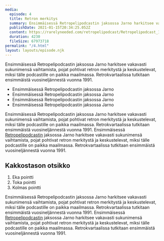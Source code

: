 ```yaml
---
media:
  episode: 4
  title: Retron merkitys
  summary: Ensimmäisessä Retropelipodcastin jaksossa Jarno harkitsee vakavasti sukunimensä vaihtamista, pojat pohtivat retron merkitystä ja keskustelevat, miksi tälle podcastille on paikka maailmassa. Retrokvartaalissa tutkitaan ensimmäistä vuosineljännestä vuonna 1991.
  publishDate: 2021-01-15T20:34:25.052Z
  content: https://rarelyneeded.com/retropelipodcast/Retropelipodcast_1.mp3
  duration: 4230
  fileSize: 67973718
permalink: "/4.html"
layout: layouts/episode.njk
---
```


Ensimmäisessä Retropelipodcastin jaksossa Jarno harkitsee vakavasti sukunimensä vaihtamista, pojat pohtivat retron merkitystä ja keskustelevat, miksi tälle podcastille on paikka maailmassa. Retrokvartaalissa tutkitaan ensimmäistä vuosineljännestä vuonna 1991.

- Ensimmäisessä Retropelipodcastin jaksossa Jarno
- Ensimmäisessä Retropelipodcastin jaksossa Jarno
- Ensimmäisessä Retropelipodcastin jaksossa Jarno
- Ensimmäisessä Retropelipodcastin jaksossa Jarno

Ensimmäisessä Retropelipodcastin jaksossa Jarno harkitsee vakavasti sukunimensä vaihtamista, pojat pohtivat retron merkitystä ja keskustelevat, miksi tälle podcastille on paikka maailmassa. Retrokvartaalissa tutkitaan ensimmäistä vuosineljännestä vuonna 1991. Ensimmäisessä [Retropelipodcastin](https://google.com) jaksossa Jarno harkitsee vakavasti sukunimensä vaihtamista, pojat pohtivat retron merkitystä ja keskustelevat, miksi tälle podcastille on paikka maailmassa. Retrokvartaalissa tutkitaan ensimmäistä vuosineljännestä vuonna 1991.

## Kakkostason otsikko

1. Eka pointti
1. Toka pointti
1. Kolmas pointti

Ensimmäisessä Retropelipodcastin jaksossa Jarno harkitsee vakavasti sukunimensä vaihtamista, pojat pohtivat retron merkitystä ja keskustelevat, miksi tälle podcastille on paikka maailmassa. Retrokvartaalissa tutkitaan ensimmäistä vuosineljännestä vuonna 1991. Ensimmäisessä [Retropelipodcastin](https://google.com) jaksossa Jarno harkitsee vakavasti sukunimensä vaihtamista, pojat pohtivat retron merkitystä ja keskustelevat, miksi tälle podcastille on paikka maailmassa. Retrokvartaalissa tutkitaan ensimmäistä vuosineljännestä vuonna 1991.
